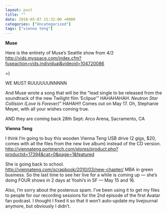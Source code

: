 ```yaml
---
layout: post
title: ""
date: 2010-05-07 15:32:00 +0000
categories: ["Uncategorized"]
tags: ["vienna teng"]
---
```


**Muse**

Here is the entirety of Muse’s Seattle show from 4/2 http://vids.myspace.com/index.cfm?fuseaction=vids.individual&videoid=104720086

=)

WE MUST RUUUUUUNNNNN

And Muse wrote a song that will be the “lead single to be released from the soundtrack of the new Twilight film ‘Eclipse'” HAHAHAHAH. *Neutron Star Collision (Love Is Forever)”* HAHAH!! Comes out on May 17. Oh, Stephanie Meyer, with all your wishes coming true.

AND they are coming back 28th Sept: Arco Arena, Sacramento, CA

**Vienna Teng**

I think I’m going to buy this wooden Vienna Teng USB drive (2 gigs, $20, comes with all the files from the new live album) instead of the CD version. http://viennateng.portmerch.com/stores/product.php?productid=17394&cat=0&page=1&featured

She is going back to school. http://viennateng.com/scrapbook/2010/03/new-chapter/ MBA in green business. So the last time to see her live for a while is coming up — she’s doing FOUR shows in 2 days at Yoshi’s in SF — May 15 and 16.

Also, I’m sorry about the posterous spam. I’ve been using it to get my files to people for our recording sessions for the 2nd episode of the first Avatar fan podcast. I thought I fixed it so that it won’t auto-update my livejournal anymore, but obviously I didn’t.